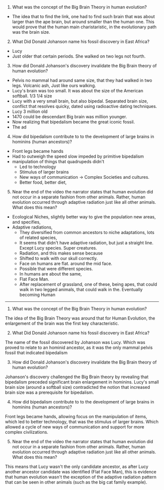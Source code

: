 
1. What was the concept of the Big Brain Theory in human evolution?

  - The idea that to find the link, one had to find such brain that was about larger than the ape brain, but around smaller than the human one. This would prove that the human main charistaristic, in the evolutionary path was the brain size. 

2. What Did Donald Johanson name his fossil discovery in East Africa?

- Lucy
- Just older that certain periods. She walked on two legs not fourth. 

3. How did Donald Johanson's discovery invalidate the Big Brain theory of human evolution?

  - Pelvis no mammal had around same size, that they had walked in two legs. Volcanic ash, Just like ours walking.
  - Lucy's brain was too small. It was about the size of the American softball. 1/3 1/4 size
  - Lucy with a very small brain, but also bipedal.  Separated brain size, conflict that resolves quicky, dated using radioactive dating techniques. 
  - Lucy 3 million old
  - 1470 could be descendant Big brain was million younger.
  - Now realizing that bipedalism became the great iconic fossil. 
  - The ad

4. How did bipedalism contribute to to the development of large brains in hominins (human ancestors)?

  - Front legs became hands
  - Had to outweigh the speed slow impeded by primitive bipedalism
  - manipulation of things that quadrupeds didn't
	  - Led to technology
	  - Stimulus of larger brains
	  - New ways of communication -> Complex Societies and cultures. 
	  - Better food, better diet, 

5. Near the end of the video the narrator states that human evolution did not occur in a separate fashion from other animals. Rather, human evolution occurred through adaptive radiation just like all other animals. What does this mean?

- Ecological Niches, slightly better way to give the population new areas, and specifies, 
- Adaptive radiations, 
	- They diversified from common ancestors to niche adaptations, lots of related species, 
	- It seems that didn't have adaptive radiation, but just a straight line. Except Lucy species. Super creatures. 
	- Radiation, and this makes sense because 
	- Shifted to walk with our skull correctly. 
	- Face on humans are flat. around the mid face. 
	- Possible that were different species. 
	- In humans are about the same, 
	- Flat Face Man. 
	- After replacement of grassland, one of these, being apes, that could walk in two legged animals, that could walk in the. Eventually becoming Human 

----

1. What was the concept of the Big Brain Theory in human evolution?

 The idea of the Big Brain Theory was around that for Human Evolution, the enlargement of the brain was the first key characteristic.

2. What Did Donald Johanson name his fossil discovery in East Africa?

The name of the fossil discovered by Johanson was Lucy. Which was proved to relate to an hominid ancestor, as it was the only mammal pelvis fossil that indicated bipedalism

3. How did Donald Johanson's discovery invalidate the Big Brain theory of human evolution?

  Johanson's discovery challenged the Big Brain theory by revealing that bipedalism preceded significant brain enlargement in hominins. Lucy's small brain size (around a softball size) contradicted the notion that increased brain size was a prerequisite for bipedalism.

4. How did bipedalism contribute to to the development of large brains in hominins (human ancestors)?

  Front legs became hands, allowing focus on the manipulation of items, which led to better technology, that was the stimulus of larger brains. Which allowed a cycle of new ways of communication and support for more complex civilizations.

5. Near the end of the video the narrator states that human evolution did not occur in a separate fashion from other animals. Rather, human evolution occurred through adaptive radiation just like all other animals. What does this mean?

This means that Lucy wasn't the only candidate ancestor, as after Lucy another ancestor candidate was identified (Flat Face Man), this is evidence that human evolution wasn't the exception of the adaptive radiation pattern that can be seen in other animals (such as the big cat family example).

